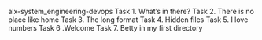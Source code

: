 alx-system_engineering-devops
Task 1. What’s in there? 
Task 2. There is no place like home
Task 3. The long format
Task 4. Hidden files 
Task 5. I love numbers
Task 6 .Welcome
Task 7. Betty in my first directory 
